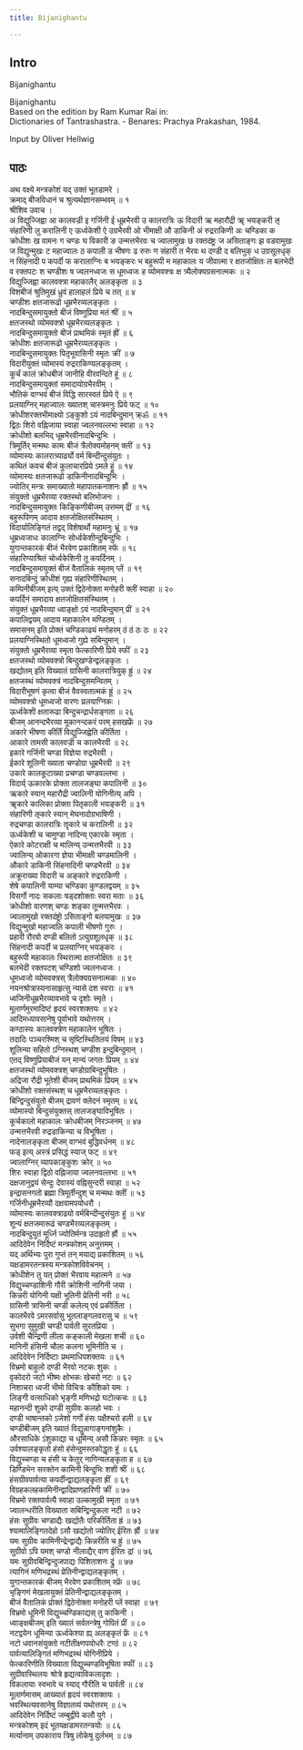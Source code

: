 ```yaml
---
title: Bijanighantu

---
```

## Intro
  
  
  
  
Bijanighantu  
  
  
  
  
Bijanighantu  
Based on the edition by Ram Kumar Rai in:  
Dictionaries of Tantrashastra. - Benares: Prachya Prakashan, 1984.  
  
Input by Oliver Hellwig  
  
  
  
  


## पाठः
  
  
  
  
  
  
  
अथ वक्ष्ये मन्त्रकोशं यद् उक्तं भूतडामरे ।  
क्रमाद् बीजविधानं च श्रुत्यर्थज्ञानसम्भवम् ॥ १  
श्रीशिव उवाच ।  
अ विद्युज्जिह्वा आ कालवज्री इ गर्जिनी ई धूम्रभैरवी उ कालरात्रिः ऊ विदारी ऋ महारौद्री ॠ भयङ्करी ऌ संहारिणी लु करालिनी ए ऊर्ध्वकेशी ऐ उग्रभैरवी ओ भीमाक्षी औ डाकिनी अं रुद्रराकिणी अः चण्डिका क क्रोधीशः ख वामनः ग चण्डः घ विकारी ङ उन्मत्तभैरवः च ज्वालामुखः छ रक्तदंष्ट्रः ज असिताङ्गः झ वडवामुखः ज विद्युन्मुखः ट महाज्वालः ठ कपाली ड भीषणः ढ रुरुः ण संहारी त भैरवः थ दण्डी द बलिभुक् ध उग्रसूलधृक् न सिंहनादी प कपर्दी फ करालाग्निः ब भयङ्करः भ बहुरूपी म महाकालः य जीवात्मा र क्षतजोक्षितः ल बलभेदी व रक्तपटः श चण्डीशः ष ज्वलनध्वजः स धूमध्वजः ह व्योमवक्त्रः क्ष त्र्यैलोक्यग्रसनात्मकः ॥ २  
विद्युज्जिह्वा कालवक्त्रा महाकालैर् अलङ्कृता ॥ ३  
विशबीजं श्रुतिमुखं ध्रुवं हालाहलं प्रिये च तत् ॥ ४  
चण्डीशः क्षतजारूढो धूम्रभैरव्यलङ्कृतः ।  
नादबिन्दुसमायुक्तो बीजं विष्णुप्रिया मतं श्रीं ॥ ५  
क्षतजस्थो व्योमवक्त्रो धूम्रभैरव्यलङ्कृतः ।  
नादबिन्दुसमायुक्तो बीजं प्राथमिकं स्मृतं ह्रीं ॥ ६  
क्रोधीशः क्षतजारूढो धूम्रभैरव्यलङ्कृतः ।  
नादबिन्दुसमायुक्तः पितृभूवासिनी स्मृतः क्रीं ॥ ७  
विदारीयुक्तं व्योमास्यं रुद्रराकिण्यलङ्कृतम् ।  
कूर्चं कालं क्रोधबीजं जानीहि वीरवन्दिते हूं ॥ ८  
नादबिन्दुसमायुक्तां समादायोग्रभैरवीम् ।  
भौतिकं वाग्भवं बीजं विद्धि सारस्वतं प्रिये ऐ ॥ ९  
प्रलयाग्निर् महाज्वालः ख्यातश् चास्त्रमनुः प्रिये फट् ॥ १०  
क्रोधीशरक्तभीमाक्ष्यो ऽङ्कुशो ऽयं नादबिन्दुमान् क्र्ॐ ॥ ११  
द्विठः शिरो वह्निजाया स्वाहा ज्वलनवल्लभा स्वाहा ॥ १२  
क्रोधीशो बलभिद् धूम्रभैरवीनादबिन्दुभिः ।  
त्रिमूर्तिर् मन्मथः कामः बीजं त्रैलोक्यमोहनम् क्लीं ॥ १३  
व्योमास्यः कालरात्र्यार्ढ्यो वर्म बिन्दीन्दुसंयुतः ।  
कथितं कवचं बीजं कुलाचारप्रिये ऽमले हुं ॥ १४  
व्योमास्यः क्षतजारूढो डाकिनीनादबिन्दुभिः ।  
ज्योतिर् मन्त्रः समाख्यातो महापातकनाशनः ह्रौं ॥ १५  
संयुक्तो धूम्रभैरव्या रक्तस्थो बलिभोजनः ।  
नादबिन्दुसमायुक्तः किङ्किणीबीजम् उत्तमम् द्रीं ॥ १६  
बहुरूपिणम् आदाय क्षतजोक्षितसंस्थितम् ।  
विदार्यालिङ्गितं तद्वद् विशेषार्थो महामनुः भ्रूं ॥ १७  
धूम्रध्वजाधः कालाग्निः सोर्ध्वकेशीन्दुबिन्दुभिः ।  
युगान्तकारकं बीजं भैरवेण प्रकाशितम् स्फें ॥ १८  
संहारिण्याश्रितं चोर्ध्वकेशिनी तु कपर्दिनम् ।  
नादबिन्दुसमायुक्तं बीजं वैतालिकं स्मृतम् प्लें ॥ १९  
सनादबिन्दुं क्रोधीशं गृह्य संहारिणीस्थितम् ।  
कम्पिनीबीजम् इत्य् उक्तं द्विठेनोक्ता मनोहरी क्लीं स्वाहा ॥ २०  
कपर्दिनं समादाय क्षतजोक्षितसंस्थितम् ।  
संयुक्तं धूम्रभैरव्या ध्वाङ्क्षो ऽयं नादबिन्दुमान् प्रीं ॥ २१  
कपालिद्वयम् आदाय महाकालेन मण्डितम् ।  
समासनम् इति प्रोक्तं चण्डिकाढ्यं मनोहरम् ठं ठं ठः ठः ॥ २२  
प्रलयाग्निस्थितो धूमध्वजो गुह्ये सबिन्दुमान् ।  
संयुक्तो धूम्रभैरव्या स्मृता फेत्कारिणी प्रिये स्फीं ॥ २३  
क्षतजस्थो व्योमवक्त्रो बिन्दुखण्डेन्द्वलङ्कृतः ।  
खद्योतम् इति विख्यातं ग्रासिनी कालरात्रियुक् ह्रुं ॥ २४  
क्षतजस्थं व्योमवक्त्रं नादबिन्दुसमन्वितम् ।  
विदारीभूषणं कृत्वा बीजं वैवस्वतात्मकं ह्रूं ॥ २५  
व्योमवक्त्रो धूमध्वजो वारणः प्रलयाग्निकः ।  
ऊर्ध्वकेशी क्षतारूढा बिन्दुचन्द्रार्धसङ्गता ॥ २६  
बीजम् आनन्दभैरव्या मूकानन्दकरं परम् हसखफ्रें ॥ २७  
अकारे भीषणा कीर्तिं विद्युज्जिह्वेति कीर्तिता ।  
आकारे तामसी कालवज्री च कालभैरवी ॥ २८  
इकारे गर्जिनी चण्डा विज्ञेया रुद्रभैरवी ।  
ईकारे शूलिनी ख्याता चण्डोग्रा धूम्रभैरवी ॥ २९  
उकारे कालकूटाख्या प्रचण्डा चण्डवल्लभा ।  
विदार्य् ऊकारके प्रोक्ता तालजङ्घा कपालिनी ॥ ३०  
ऋकारे स्यान् महारौद्री ज्वालिनी योगिनीत्य् अपि ।  
ॠकारे कालिका प्रोक्ता पितृकाली भयङ्करी ॥ ३१  
संहारिणी ऌकारे स्यान् मेघनादोग्रभाषिणी ।  
रुद्रचण्डा कालरात्रिः ॡकारे च करालिनी ॥ ३२  
ऊर्ध्वकेशी च चामुण्डा नादिन्य् एकारके स्मृता ।  
ऐकारे कोटराक्षी च मालिन्य् उन्मत्तभैरवी ॥ ३३  
ज्वालिन्य् ओकारगा ज्ञेया भीमाक्षी चण्डमालिनी ।  
औकारे डाकिनी सिंहनादिनी चण्डभैरवी ॥ ३४  
अक्रूराख्या विदारी च अङ्कारे रुद्रराकिणी ।  
शेषे कपालिनी याम्या चण्डिका कुण्डलद्वयम् ॥ ३५  
विसर्गो नादः सकलाः षड्दशोक्ताः स्वरा मताः ॥ ३६  
क्रोधीशो वारणश् चण्डः शङ्का तून्मत्तभैरवः ।  
ज्वालामुखो रक्तदंष्ट्रो ऽसिताङ्गो बलयामुखः ॥ ३७  
विद्युन्मुखो महाज्वलि कपाली भीषणो गुरुः ।  
प्रहारी रौरवो दण्डी बलितो ऽत्युग्रशूलधृक् ॥ ३८  
सिंहनादी कपर्दी च प्रलयाग्निर् भयङ्करः ।  
बहुरूपी महाकालः स्थिरात्मा क्षतजोक्षितः ॥ ३९  
बलभेदी रक्तपटश् चण्डिशो ज्वलनध्वजः ।  
धूमध्वजो व्योमवक्त्रस् त्रैलोक्यग्रसनात्मकः ॥ ४०  
नयनश्रोत्रास्यनासाहृत्सु न्यासे दश स्वराः ॥ ४१  
ध्वजिनीधूम्रभैरव्यावभावे च दृशोः स्मृते ।  
मूलार्णमुरमादिष्टं हृदयं स्वरशक्तयः ॥ ४२  
आदिमध्यावसानेषु पूर्वाभावे यथोत्तरम् ।  
कण्ठास्यः कालवक्त्रेण महाकालेन भूषितः ।  
तदादिः पञ्चरश्मिश् च सृष्टिस्थितिलयं विषम् ॥ ४३  
शूलिन्या सहितो ऽग्निस्थश् चण्डीश इन्दुबिन्दुमान् ।  
एतद् विष्णुप्रियाबीजं यन् मान्यं जगतः प्रियम् ॥ ४४  
क्षतजस्थो व्योमवक्त्रश् चण्डोग्राबिन्दुभूषितः ।  
अद्रिजा रौद्री भूतेशी बीजम् प्राथमिकं प्रियम् ॥ ४५  
क्रोधीशो रक्तसंस्थश् च धूम्रभैरव्यलङ्कृतः ।  
बिन्द्विन्दुसंयुतो बीजम् द्रावणं क्लेदनं स्मृतम् ॥ ४६  
व्योमास्यो बिन्दुसंयुक्तस् तालजङ्घाविभूषितः ।  
कूर्चकालो महाकालः क्रोधबीजम् निरञ्जनम् ॥ ४७  
उन्मत्तभैरवी रुद्रडाकिन्या च विभूषिता ।  
नादेनालङ्कृता बीजम् वाग्भवं बुद्धिवर्धनम् ॥ ४८  
फड् इत्य् अस्त्रं प्रसिद्धं स्याज् फट् ॥ ४९  
ज्वालाग्निर् व्यापकाङ्कुशः क्रोर् ॥ ५०  
शिरः स्वाहा द्विठो वह्निजाया ज्वलनवल्लभा ॥ ५१  
दक्षजानुद्वयं सेन्दुः देवास्यं वह्निसुन्दरी स्वाहा ॥ ५२  
इन्द्रासनगतो ब्रह्मा त्रिमूर्तीन्दुश् च मन्मथः क्लीं ॥ ५३  
गर्जिनीधूम्रभैरव्यौ दक्षवामपयोधरौ ।  
व्योमास्यः कालवक्त्राढ्यो वर्मबिन्दीन्दुसंयुतः हुं ॥ ५४  
शून्यं क्षतजमारूढं चण्डभैरव्यलङ्कृतम् ।  
नादबिन्दुयुतं मूर्ध्नि ज्योतिर्मन्त्र उदाहृतो ह्रौं ॥ ५५  
आदिदेवेन निर्दिष्टं मन्त्रकोशम् अनुत्तमम् ।  
यद् अर्थिभ्यः पुरा गुप्तं तन् मयाद्य प्रकाशितम् ॥ ५६  
यक्षडामरतन्त्रस्य मन्त्रकोशविवेचनम् ।  
क्रोधीशेन तु यत् प्रोक्तं भैरवाय महात्मने ॥ ५७  
विद्युच्चण्डाशिनी गौरी क्रोशिनी नागिनी जया ।  
किन्नरी योगिनी यक्षी भूतिनी प्रेतिनी नरी ॥ ५८  
ग्रासिनी त्रासिनी चण्डी कलेत्य् एवं प्रकीर्तिता ।  
कालभैरवे ऽमरसर्वासु भूतलाङ्गलवरासु च ॥ ५९  
सुभगा सुमुखी चण्डी पार्वती सुरतप्रिया ।  
उर्वशी चैन्द्रिणी लीला कङ्काली मेखला शची ॥ ६०  
मानिनी हंसिनी चौला कलना भूमिनीति च ।  
आदिदेवेन निर्दिष्टाः प्रथमाधिपशक्तयः ॥ ६१  
विभ्रमो बाहुलो दण्डी भैरवो नटकः शुकः ।  
वृकोदरो जटो भीष्मः क्षोभकः खेचरो नटः ॥ ६२  
निशाचरा ध्वजी भीमो विचित्रः कौशिको यमः ।  
लिङ्गी वत्साधिको भृङ्गी मणिभद्रो घटोत्कचः ॥ ६३  
महानन्दी शुको दण्डी सुग्रीवः कलहो भवः ।  
दण्डी भाषान्तको ऽजेशो गर्गो हंसः पक्षैश्चरो हली ॥ ६४  
चण्डीबीजम् इति ख्यातं विद्युन्नागाङ्गनांशुकैः ।  
औरसाधिके ऽंशुकाद्या च धूमिन्य् असौ किन्नरः स्मृतः ॥ ६५  
उर्वश्यालङ्कृतो हंसो हंसेन्दुमस्तकोद्धृतः हूं ॥ ६६  
विद्युच्चण्डा च हंसी च केतुर् नागिन्यलङ्कृता ह ॥ ६७  
डिण्डिभेन सरक्तेन कामिनी बिन्दुभिः शशी श्रीं ॥ ६८  
हंसग्रीवपार्वत्या कपर्दीन्द्वाद्यलङ्कृता ह्रीं ॥ ६९  
विग्रहकलहकामिनीन्द्वादिप्राणहारिणी क्रीं ॥ ७०  
विभ्रमो रक्तपार्वत्यै स्वाहा उल्कामुखी स्मृता ॥ ७१  
ज्वालन्धरीति विख्याता सबिन्द्विन्दुकला नटी ॥ ७२  
हंसः सुग्रीवः चण्डाद्यैः खद्योतैः परिकीर्तिता ह्रं ॥ ७३  
श्यामालिङ्गितदेहो ऽसौ खद्योतो ज्योतिर् ईरितः ह्रौं ॥ ७४  
यमः सुग्रीवः कामिनीन्द्रेन्द्वाद्यैः किन्नरीति च ह्रुं ॥ ७५  
सुग्रीवो ऽपि यमश् चण्डो नीलाद्यैर् वाण ईरितः द्रां ॥ ७६  
यमः सुग्रीवबिन्द्विन्दुजपाद्यः पिशिताशनः द्रुं ॥ ७७  
त्यागिनं मणिभद्रस्थं प्रेतिनीन्द्वाद्यलङ्कृतम् ।  
युगान्तकारकं बीजम् भैरवेण प्रकाशितम् स्फ्रें ॥ ७८  
भृङ्गिणं मेखलायुक्तं प्रेतिनीन्द्वाद्यलङ्कृतम् ।  
बीजं वैतालिकं प्रोक्तं द्विठेनोक्ता मनोहरी प्लें स्वाहा ॥ ७९  
विभ्रमो धूमिनी विद्युच्चण्डिकाद्यस् तु काकिनी ।  
ध्वाङ्क्षबीजम् इति ख्यातं सर्वतन्त्रेषु गोपितं प्रीं ॥ ८०  
नटद्वयेन धूमिन्या ऊर्ध्वकेश्या ह्य् अलङ्कृतं फ्रें ॥ ८१  
नटो धवानसंयुक्तो नटीतीक्ष्णपयोधरैः टण्ठं ॥ ८२  
पार्वत्यालिङ्गितं मणिभद्रस्थं योगिनीप्रिये ।  
फेत्कारिणीति विख्याता विद्युच्चण्डविभूषिता स्फीं ॥ ८३  
सुग्रीवास्थिलयः श्रोत्रे हृद्यत्वाविकलादृशः ।  
विकलायाः स्वभावे च स्याद् गौरीति च पार्वती ॥ ८४  
मूलार्णमासम् आख्यातं हृदयं स्वरशक्तयः ।  
भवस्थित्यवसानेषु विज्ञातव्यं यथोत्तरम् ॥ ८५  
आदिदेवेन निर्दिष्टं जम्बुद्वीपे कलौ युगे ।  
मन्त्रकोशम् इदं भूतयक्षडामरतन्त्रयोः ॥ ८६  
मर्त्यानाम् उपकाराय त्रिषु लोकेषु दुर्लभम् ॥ ८७  
  
  
  
  
